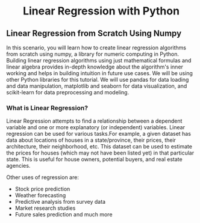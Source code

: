 # <p align="center">Linear Regression with Python</p>

## Linear Regression from Scratch Using Numpy

In this scenario, you will learn how to create linear regression algorithms from scratch using numpy, a library for numeric computing in Python. Building linear regression algorithms using just mathematical formulas and linear algebra provides in-depth knowledge about the algorithm's inner working and helps in building intuition in future use cases. We will be using other Python libraries for this tutorial. We will use pandas for data loading and data manipulation, matplotlib and seaborn for data visualization, and scikit-learn for data preprocessing and modeling.

### What is Linear Regression?
Linear Regression attempts to find a relationship between a dependent variable and one or more explanatory (or independent) variables. Linear regression can be used for various tasks.For example, a given dataset has data about locations of houses in a state/province, their prices, their architecture, their neighborhood, etc. This dataset can be used to estimate the prices for houses (which may not have been listed yet) in that particular state. This is useful for house owners, potential buyers, and real estate agencies.

Other uses of regression are:
* Stock price prediction
* Weather forecasting
* Predictive analysis from survey data
* Market research studies
* Future sales prediction and much more